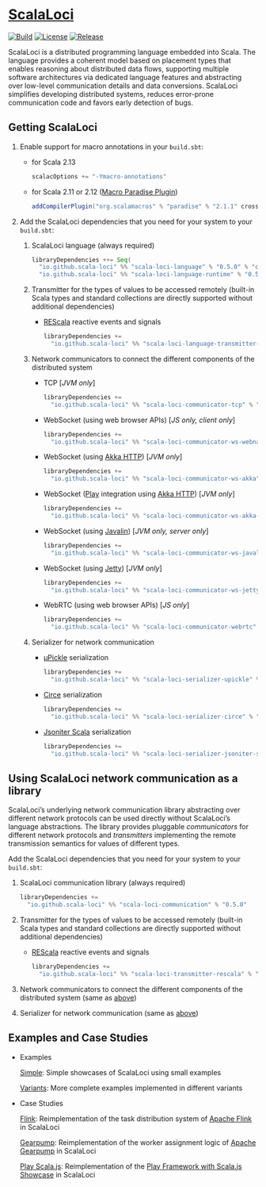 # [ScalaLoci](https://scala-loci.github.io)


[![Build](https://img.shields.io/github/actions/workflow/status/scala-loci/scala-loci/build.yml?branch=master&label=build&logo=GitHub&logoColor=lightgray&style=for-the-badge)](https://github.com/scala-loci/scala-loci/actions/workflows/build.yml)
[![License](https://img.shields.io/github/license/scala-loci/scala-loci?label=license&logo=Open%20Source%20Initiative&logoColor=silver&style=for-the-badge)](https://github.com/scala-loci/scala-loci/blob/master/LICENSE)
[![Release](https://img.shields.io/maven-central/v/io.github.scala-loci/scala-loci-language_2.13?label=release&logo=Apache%20Maven&logoColor=lightgray&color=blue&style=for-the-badge)](https://search.maven.org/search?q=g:io.github.scala-loci%20a:scala-loci*)


ScalaLoci is a distributed programming language embedded into Scala.
The language provides a coherent model based on placement types that enables
reasoning about distributed data flows, supporting multiple software
architectures via dedicated language features and abstracting over low-level
communication details and data conversions. ScalaLoci simplifies developing
distributed systems, reduces error-prone communication code and favors early
detection of bugs.


## Getting ScalaLoci

1. Enable support for macro annotations in your `build.sbt`:

   * for Scala 2.13

     ```scala
     scalacOptions += "-Ymacro-annotations"
     ```

   * for Scala 2.11 or 2.12 ([Macro Paradise Plugin](https://docs.scala-lang.org/overviews/macros/paradise.html))

     ```scala
     addCompilerPlugin("org.scalamacros" % "paradise" % "2.1.1" cross CrossVersion.patch)
     ```

2. Add the ScalaLoci dependencies that you need for your system to your `build.sbt`:

   1. ScalaLoci language (always required)

      ```scala
      libraryDependencies ++= Seq(
        "io.github.scala-loci" %% "scala-loci-language" % "0.5.0" % "compile-internal",
        "io.github.scala-loci" %% "scala-loci-language-runtime" % "0.5.0")
      ```

   2. Transmitter for the types of values to be accessed remotely
      (built-in Scala types and standard collections are directly supported without additional dependencies)

      * [REScala](https://www.rescala-lang.com/) reactive events and signals

        ```scala
        libraryDependencies +=
          "io.github.scala-loci" %% "scala-loci-language-transmitter-rescala" % "0.5.0"
        ```

   3. Network communicators to connect the different components of the distributed system

      * TCP [*JVM only*]
  
        ```scala
        libraryDependencies +=
          "io.github.scala-loci" %% "scala-loci-communicator-tcp" % "0.5.0"
        ```

      * WebSocket (using web browser APIs) [*JS only, client only*]

        ```scala
        libraryDependencies +=
          "io.github.scala-loci" %% "scala-loci-communicator-ws-webnative" % "0.5.0"
        ```

      * WebSocket (using [Akka HTTP](https://doc.akka.io/docs/akka-http/)) [*JVM only*]

        ```scala
        libraryDependencies +=
          "io.github.scala-loci" %% "scala-loci-communicator-ws-akka" % "0.5.0"
        ```

      * WebSocket ([Play](https://www.playframework.com) integration using [Akka HTTP](https://doc.akka.io/docs/akka-http/)) [*JVM only*]

        ```scala
        libraryDependencies +=
          "io.github.scala-loci" %% "scala-loci-communicator-ws-akka-play" % "0.5.0"
        ```

      * WebSocket (using [Javalin](https://javalin.io)) [*JVM only, server only*]

        ```scala
        libraryDependencies +=
          "io.github.scala-loci" %% "scala-loci-communicator-ws-javalin" % "0.5.0"
        ```

      * WebSocket (using [Jetty](https://www.eclipse.org/jetty/)) [*JVM only*]

        ```scala
        libraryDependencies +=
          "io.github.scala-loci" %% "scala-loci-communicator-ws-jetty" % "0.5.0"
        ```

      * WebRTC (using web browser APIs) [*JS only*]

        ```scala
        libraryDependencies +=
          "io.github.scala-loci" %% "scala-loci-communicator-webrtc" % "0.5.0"
        ```

   4. Serializer for network communication

      * [µPickle](https://com-lihaoyi.github.io/upickle/) serialization

        ```scala
        libraryDependencies +=
          "io.github.scala-loci" %% "scala-loci-serializer-upickle" % "0.5.0"
        ```

      * [Circe](https://circe.github.io/circe/) serialization

        ```scala
        libraryDependencies +=
          "io.github.scala-loci" %% "scala-loci-serializer-circe" % "0.5.0"
        ```

      * [Jsoniter Scala](https://github.com/plokhotnyuk/jsoniter-scala/) serialization

        ```scala
        libraryDependencies +=
          "io.github.scala-loci" %% "scala-loci-serializer-jsoniter-scala" % "0.5.0"
        ```


## Using ScalaLoci network communication as a library

ScalaLoci’s underlying network communication library abstracting over different
network protocols can be used directly without ScalaLoci’s language
abstractions. The library provides pluggable *communicators* for different
network protocols and *transmitters* implementing the remote transmission
semantics for values of different types.

Add the ScalaLoci dependencies that you need for your system to your `build.sbt`:

1. ScalaLoci communication library (always required)

   ```scala
   libraryDependencies +=
     "io.github.scala-loci" %% "scala-loci-communication" % "0.5.0"
   ```

2. Transmitter for the types of values to be accessed remotely
   (built-in Scala types and standard collections are directly supported without additional dependencies)

   * [REScala](https://www.rescala-lang.com/) reactive events and signals

     ```scala
     libraryDependencies +=
       "io.github.scala-loci" %% "scala-loci-transmitter-rescala" % "0.5.0"
     ```

3. Network communicators to connect the different components of the distributed system (same as [above](#getting-scalaloci))

4. Serializer for network communication (same as [above](#getting-scalaloci))


## Examples and Case Studies

* Examples

  [Simple](https://github.com/scala-loci/examples-simple): Simple showcases of ScalaLoci using small examples

  [Variants](https://github.com/scala-loci/examples-variants): More complete examples implemented in different variants

* Case Studies

  [Flink](https://github.com/scala-loci/case-study-flink): Reimplementation of the task distribution system of [Apache Flink](https://flink.apache.org) in ScalaLoci

  [Gearpump](https://github.com/scala-loci/case-study-gearpump): Reimplementation of the worker assignment logic of [Apache Gearpump](https://gearpump.github.io/) in ScalaLoci

  [Play Scala.js](https://github.com/scala-loci/case-study-play-scalajs): Reimplementation of the [Play Framework with Scala.js Showcase](https://github.com/hussachai/play-scalajs-showcase) in ScalaLoci
